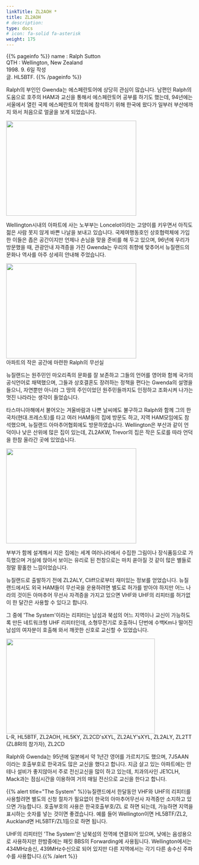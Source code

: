 ```yaml
---
linkTitle: ZL2AOH *
title: ZL2AOH
# description: 
type: docs
# icon: fa-solid fa-asterisk
weight: 175
---
```

{{% pageinfo %}}
name : Ralph Sutton<br>
QTH   : Wellington, New Zealand<br>
1998. 9. 6일 작성<br>
글. HL5BTF.
{{% /pageinfo %}}

Ralph의 부인인 Gwenda는 에스페란토어에 상당히 관심이 많습니다. 남편인 Ralph의 도움으로 호주의 HAM과 교신을 통해서 에스페란토어 공부를 하기도 했는데, 94년에는 서울에서 열린 국제 에스페란토어 학회에  참석하기 위해 한국에 왔다가 일부러 부산에까지 와서 처음으로 얼굴을 보게 되었습니다.

<img src="/friendship/img/zl2aoh-9.jpg" style="width:350px;height:256"><br>

Wellington시내의 아파트에 사는 노부부는 Loncelot이라는 고양이를 키우면서 아직도 젊은 사람 못지 않게 바쁜 나날을 보내고 있습니다. 국제여행동호인 상호협력체에 가입한 이들은 좁은 공간이지만 언제나 손님을 맞을 준비를 해 두고 있으며, 96년에 우리가 방문했을 때, 관광안내 자격증을 가진 Gwenda는 우리의 취향에 맞추어서 뉴질랜드의 문화나 역사를 아주 상세히 안내해 주었습니다.

<img src="/friendship/img/zl2aoh-1.jpg" style="width:350px;height:256"><br>
아파트의 작은 공간에 마련한 Ralph의 무선실

뉴질랜드는 원주민인 마오리족의 문화를 잘 보존하고 그들의 언어를 영어와 함께 국가의 공식언어로 채택했으며, 그들과 상호결혼도 장려하는 정책을 편다는 Gwenda의 설명을 들으니, 자연뿐만 아니라 그 땅의 주인이었던 원주민들까지도 인정하고 조화시켜 나가는 멋진 나라라는 생각이 들었습니다.

타스마니아해에서 불어오는 겨울바람과 나쁜 날씨에도 불구하고 Ralph와 함께 그의 한국차(현대.프레스토)를 타고 여러 HAM들의 집에 방문도 하고, 지역 HAM모임에도 참석했으며, 뉴질랜드 아마추어협회에도 방문하였습니다. Wellington은 부산과 같이 언덕이나 낮은 산위에 많은 집이 있는데, ZL2AKW, Trevor의 집은 작은 도로를 따라 언덕을 한참 올라간 곳에 있었습니다.

<img src="/friendship/img/zl2aoh-4.jpg" style="width:350px;height:256"><br>

부부가 함께 설계해서 지은 집에는 세계 여러나라에서 수집한 그림이나 장식품등으로 가득했으며 거실에 앉아서 보이는 유리로 된 천창으로는 마치 쏟아질 것 같이 많은 별들로 정말 황홀한 느낌이었습니다.

뉴질랜드로 출발하기 전에 ZL2ALY, Cliff으로부터 재미있는 정보를 얻었습니다. 뉴질랜드에서도 외국 HAM들이 무선국을 운용하려면 별도로 허가를 받아야 하지만 어느 나라의 것이든 아마추어 무선사 자격증을 가지고 있으면 VHF와 UHF의 리피터를 허가없이 한 달간은 사용할 수 있다고 합니다.

그 중에 'The System'이라는 리피터는 남섬과 북섬의 어느 지역이나 교신이 가능하도록 만든 네트워크형 UHF 리피터인데, 소형무전기로 호출하니 단번에 수백Km나 떨어진 남섬의 여자분이 호출해 와서 깨끗한 신호로 교신할 수 있었습니다.

<img src="/friendship/img/zl2aoh-3.jpg" style="width:400px;height:256"><br>
L-R, HL5BTF, ZL2AOH, HL5KY, ZL2CD'sXYL, ZL2ALY'sXYL, ZL2ALY, ZL2TT (ZL8RI의 참가자), ZL2CD

Ralph와 Gwenda는 95년에 일본에서 약 1년간 영어를 가르치기도 했으며, 7J5AAN이라는 호출부호로 한국과도 많은 교신을 했다고 합니다. 지금 살고 있는 아파트에는 안테나 설비가 좋지않아서 주로 전신교신을 많이 하고 있는데, 치과의사인 JE1CLH, Mack과는 점심시간을 이용하여 거의 매일 전신으로 교신을 한다고 합니다.

{{% alert title="The System" %}}뉴질랜드에서 한달동안 VHF와 UHF의 리피터를 사용할려면 별도의 신청 절차가 필요없이 한국의 아마추어무선사 자격증만 소지하고 있으면 가능합니다. 호출부호의 사용은 한국호출부호/ZL 로 하면 되는데, 가능하면 지역을 표시하는 숫자를 넣는 것이면 좋겠습니다. 예를 들어 Wellington이면 HL5BTF/ZL2, Auckland면 HL5BTF/ZL1등으로 하면 됩니다.

UHF의 리피터인 'The System'은 남북섬의 전역에 연결되어 있으며, 낮에는 음성용으로 사용하지만 한밤중에는 패킷 BBS의 Forwarding에 사용됩니다. Wellington에서는 434MHz송신, 439MHz수신으로 되어 있지만 다른 지역에서는 각기 다른 송수신 주파수를 사용합니다.{{% /alert %}}
 
